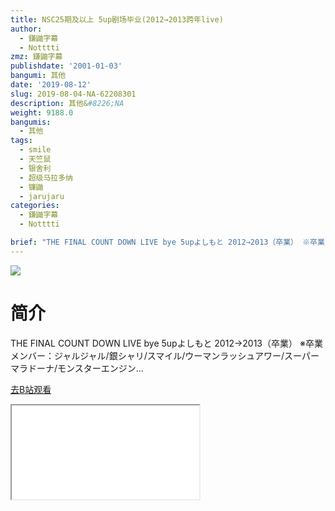 ```yaml
---
title: NSC25期及以上 5up剧场毕业(2012→2013跨年live)
author:
  - 鎌鼬字幕
  - Notttti
zmz: 鎌鼬字幕
publishdate: '2001-01-03'
bangumi: 其他
date: '2019-08-12'
slug: 2019-08-04-NA-62208301
description: 其他&#8226;NA
weight: 9188.0
bangumis:
  - 其他
tags:
  - smile
  - 天竺鼠
  - 银舍利
  - 超级马拉多纳
  - 镰鼬
  - jarujaru
categories:
  - 鎌鼬字幕
  - Notttti

brief: "THE FINAL COUNT DOWN LIVE bye 5upよしもと 2012→2013（卒業） ※卒業メンバー：ジャルジャル/銀シャリ/スマイル/ウーマンラッシュアワー/スーパーマラドーナ/モンスターエンジン..."
---
```

![](https://raw.githubusercontent.com/tcgriffith/owaraisite/master/static/tmpimg/762d0d6446a7de3e809953bd855c71791f253983.jpg.480.jpg)
# 简介  
THE FINAL COUNT DOWN LIVE bye 5upよしもと 2012→2013（卒業）
※卒業メンバー：ジャルジャル/銀シャリ/スマイル/ウーマンラッシュアワー/スーパーマラドーナ/モンスターエンジン...  

[去B站观看](https://www.bilibili.com/video/av62208301/)
<div class ="resp-container"><iframe class="testiframe" src="//player.bilibili.com/player.html?aid=62208301"", scrolling="no", allowfullscreen="true" > </iframe></div> 
